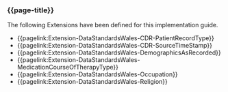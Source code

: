 ### {{page-title}}

The following Extensions have been defined for this implementation guide.

* {{pagelink:Extension-DataStandardsWales-CDR-PatientRecordType}}
* {{pagelink:Extension-DataStandardsWales-CDR-SourceTimeStamp}}
* {{pagelink:Extension-DataStandardsWales-DemographicsAsRecorded}}
* {{pagelink:Extension-DataStandardsWales-MedicationCourseOfTherapyType}}
* {{pagelink:Extension-DataStandardsWales-Occupation}}
* {{pagelink:Extension-DataStandardsWales-Religion}}

